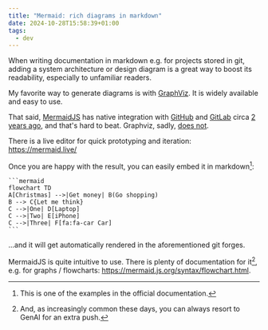 ```yaml
---
title: "Mermaid: rich diagrams in markdown"
date: 2024-10-28T15:58:39+01:00
tags:
  - dev
---
```


When writing documentation in markdown e.g. for projects stored in git, adding
a system architecture or design diagram is a great way to boost its readability,
especially to unfamiliar readers.

My favorite way to generate diagrams is with [GraphViz](https://graphviz.org/).
It is widely available and easy to use.

That said, [MermaidJS](https://mermaid.js.org/) has native integration with
[GitHub](https://github.blog/developer-skills/github/include-diagrams-markdown-files-mermaid/)
and [GitLab](https://docs.gitlab.com/ee/user/markdown.html#mermaid) circa [2
years ago](https://github.com/github/roadmap/issues/372), and that's hard to
beat. Graphviz, sadly, [does
not](https://forum.graphviz.org/t/github-adding-support-for-mermaid-diagrams/998).

There is a live editor for quick prototyping and iteration: https://mermaid.live/

Once you are happy with the result, you can easily embed it in markdown[^1]:

    ```mermaid
    flowchart TD
    A[Christmas] -->|Get money| B(Go shopping)
    B --> C{Let me think}
    C -->|One| D[Laptop]
    C -->|Two| E[iPhone]
    C -->|Three| F[fa:fa-car Car]
    ```

...and it will get automatically rendered in the aforementioned git forges.

MermaidJS is quite intuitive to use. There is plenty of documentation for it[^2],
e.g. for graphs / flowcharts: https://mermaid.js.org/syntax/flowchart.html.

[^1]: This is one of the examples in the official documentation.

[^2]: And, as increasingly common these days, you can always resort to GenAI for
    an extra push.
